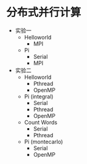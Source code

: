 # 分布式并行计算

- 实验一
  - Helloworld
    - MPI
  - Pi
    - Serial
    - MPI
- 实验二
  - Helloworld
    - Pthread
    - OpenMP
  - Pi (integral)
    - Serial
    - Pthread
    - OpenMP
  - Count Words
    - Serial
    - Pthread
  - Pi (montecarlo)
    - Serial
    - OpenMP